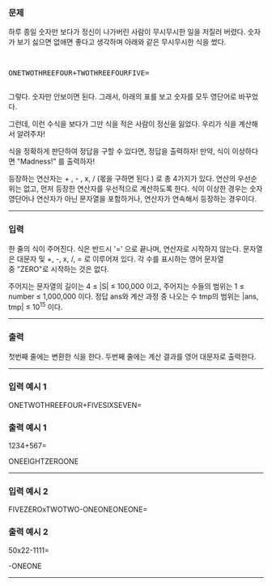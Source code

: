 ### 문제
<p>하루 종일 숫자만 보다가 정신이 나가버린 사람이 무시무시한 일을 저질러 버렸다. 숫자가 보기 싫으면 없애면 좋다고 생각하며 아래와 같은 무시무시한 식을 썼다.</p>
<pre>
ONETWOTHREEFOUR+TWOTHREEFOURFIVE=</pre>
<p>그렇다. 숫자만 안보이면 된다. 그래서, 아래의 표를 보고 숫자를 모두 영단어로 바꾸었다.</p>
<p>그런데, 이런 수식을 보다가 그만 식을 적은 사람이 정신을 잃었다. 우리가 식을 계산해서 알려주자!</p>
<p>식을 정확하게 판단하여 정답을 구할 수 있다면, 정답을 출력하자! 만약, 식이 이상하다면 "Madness!" 를 출력하자!</p>
<p>등장하는 연산자는 + , - , x, / (몫을 구하면 된다.) 로 총 4가지가 있다. 연산의 우선순위는 없고, 먼저 등장한 연산자를 우선적으로 계산하도록 한다. 식이 이상한 경우는 숫자 영단어나 연산자가 아닌 문자열을 포함하거나, 연산자가 연속해서 등장하는 경우이다.</p>
<hr/>

### 입력
<p>한 줄의 식이 주어진다. 식은 반드시 '=' 으로 끝나며, 연산자로 시작하지 않는다. 문자열은 대문자 및 +, -, x, /, = 로 이루어져 있다. 각 수를 표시하는 영어 문자열 중 "ZERO"로 시작하는 것은 없다.</p>
<p>주어지는 문자열의 길이는 4 ≤ |S| ≤ 100,000 이고, 주어지는 수들의 범위는 1 ≤ number ≤ 1,000,000 이다. 정답 ans와 계산 과정 중 나오는 수 tmp의 범위는 |ans, tmp| ≤ 10<sup>15</sup> 이다.</p>
<hr/>

### 출력
<p>첫번째 줄에는 변환한 식을 한다. 두번째 줄에는 계산 결과를 영어 대문자로 출력한다.</p>
<hr/>

### 입력 예시 1
ONETWOTHREEFOUR+FIVESIXSEVEN=

### 출력 예시 1
1234+567=
ONEEIGHTZEROONE

<hr/>

### 입력 예시 2
FIVEZEROxTWOTWO-ONEONEONEONE=

### 출력 예시 2
50x22-1111=
-ONEONE

<hr/>


